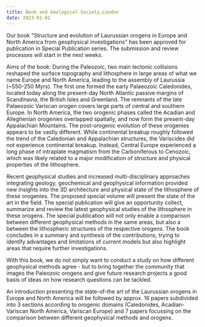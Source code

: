 ```yaml
---
title: Book and Geological Society,London
date: 2023-01-02
---
```


Our book "Structure and evolution of Laurussian orogens in Europe and North America from geophysical investigations" has been approved for publication in  Special Publication series. The submission and review processes will start in the next weeks.

Aims of the book: 
During the Paleozoic, two main tectonic collisions reshaped the surface topography and lithosphere in large areas of what we name Europe and North America, leading to the assembly of Laurussia (~550-250 Myrs). The first one formed the early Palaeozoic Caledonides, located today along the present-day North Atlantic passive margins of Scandinavia, the British Isles and Greenland. The remnants of the late Palaeozoic Variscan orogen covers large parts of central and southern Europe. In North America, the two orogenic phases called the Acadian and Alleghenian orogenies overlapped spatially, and now form the present-day Appalachian Mountains. The post-orogenic evolution of these orogenies appears to be vastly different. While continental breakup roughly followed the trend of the Caledonian and Appalachian structures, the Variscides did not experience continental breakup. Instead, Central Europe experienced a long phase of intraplate magmatism from the Carboniferous to Cenozoic, which was likely related to a major modification of structure and physical properties of the lithosphere.

Recent geophysical studies and increased multi-disciplinary approaches integrating geology, geochemical and geophysical information provided new insights into the 3D architecture and physical state of the lithosphere of these orogenies. The proposed special volume will present the state of the art in the field. The special publication will give an opportunity collect, summarize and review the latest geophysical studies of the lithosphere in these orogens. The special publication will not only enable a comparison between different geophysical methods in the same areas, but also a between the lithospheric structures of the respective orogens. The book concludes in a summary and synthesis of the contributions, trying to identify advantages and limitations of current models but also highlight areas that require further investigations.

With this book, we do not simply want to conduct a study on how different geophysical methods agree - but to bring together the community that images the Paleozoic orogens and give future research projects a good basis of ideas on how research questions can be tackled.

An introduction presenting the state-of-the art of the Laurussian orogens in Europe and North America will be followed by approx. 16 papers subdivided into 3 sections according to orogenic domains (Caledonides, Acadian-Variscan North America, Variscan Europe) and 7 papers focussing on the comparison between different geophysical methods and orogens.

 
